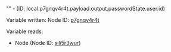 "" - (ID: local.p7gnqv4r4t.payload.output.passwordState.user.id)

Variable written:
Node ID: [p7gnqv4r4t](../nodes/p7gnqv4r4t.md)

Variable reads:
* Node (Node ID: [sili5r3wur](../nodes/sili5r3wur.md))
